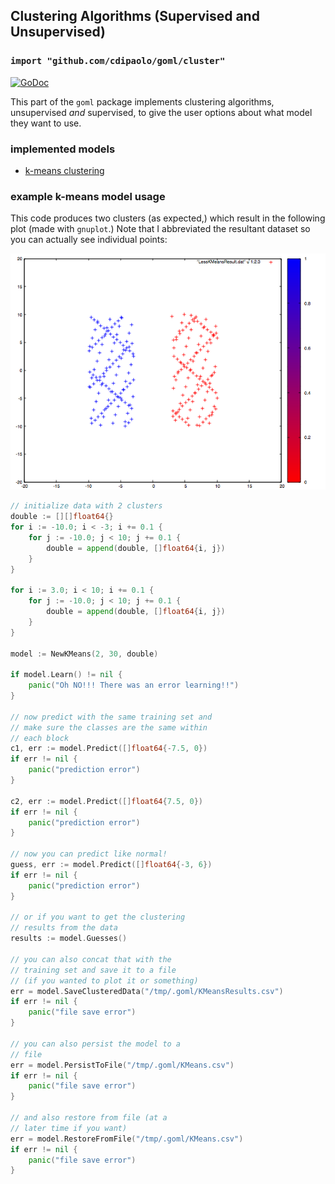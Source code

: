 ## Clustering Algorithms (Supervised and Unsupervised)
### `import "github.com/cdipaolo/goml/cluster"`

[![GoDoc](https://godoc.org/github.com/cdipaolo/goml/cluster?status.svg)](https://godoc.org/github.com/cdipaolo/goml/cluster)

This part of the `goml` package implements clustering algorithms, unsupervised _and_ supervised, to give the user options about what model they want to use.

### implemented models

- [k-means clustering](kmeans.go)

### example k-means model usage

This code produces two clusters (as expected,) which result in the following plot (made with `gnuplot`.) Note that I abbreviated the resultant dataset so you can actually see individual points:

![Clusterd By K](k_means_clustered_data.png "Data Clustered By The K-Means Unsupervised Clustering Algorithm")

```go
// initialize data with 2 clusters
double := [][]float64{}
for i := -10.0; i < -3; i += 0.1 {
	for j := -10.0; j < 10; j += 0.1 {
		double = append(double, []float64{i, j})
	}
}

for i := 3.0; i < 10; i += 0.1 {
	for j := -10.0; j < 10; j += 0.1 {
		double = append(double, []float64{i, j})
	}
}

model := NewKMeans(2, 30, double)

if model.Learn() != nil {
	panic("Oh NO!!! There was an error learning!!")
}

// now predict with the same training set and
// make sure the classes are the same within
// each block
c1, err := model.Predict([]float64{-7.5, 0})
if err != nil {
	panic("prediction error")
}

c2, err := model.Predict([]float64{7.5, 0})
if err != nil {
	panic("prediction error")
}

// now you can predict like normal!
guess, err := model.Predict([]float64{-3, 6})
if err != nil {
	panic("prediction error")
}

// or if you want to get the clustering
// results from the data
results := model.Guesses()

// you can also concat that with the
// training set and save it to a file
// (if you wanted to plot it or something)
err = model.SaveClusteredData("/tmp/.goml/KMeansResults.csv")
if err != nil {
	panic("file save error")
}

// you can also persist the model to a
// file
err = model.PersistToFile("/tmp/.goml/KMeans.csv")
if err != nil {
	panic("file save error")
}

// and also restore from file (at a
// later time if you want)
err = model.RestoreFromFile("/tmp/.goml/KMeans.csv")
if err != nil {
	panic("file save error")
}
```
